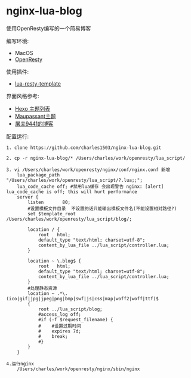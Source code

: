 # nginx-lua-blog
使用OpenResty编写的一个简易博客

编写环境:
+ MacOS
+ [OpenResty](https://openresty.org/cn/)

使用插件:
+ [lua-resty-template](https://github.com/bungle/lua-resty-template)

界面风格参考:
+ [Hexo 主题列表](https://github.com/hexojs/hexo/wiki/Themes)
+ [Maupassant主题](https://github.com/tufu9441/maupassant-hexo)
+ [屠夫9441的博客](https://www.haomwei.com/)

配置运行:
````
1. clone https://github.com/charles1503/nginx-lua-blog.git

2. cp -r nginx-lua-blog/* /Users/charles/work/openresty/lua_script/

3. vi /Users/charles/work/openresty/nginx/conf/nginx.conf 新增 
    lua_package_path "/Users/charles/work/openresty/lua_script/?.lua;;";
    lua_code_cache off; #禁用lua缓存 会出现警告 nginx: [alert] lua_code_cache is off; this will hurt performance
    server {
        listen       80; 
        #设置模板文件目录  不设置的话只能输出模板文件名(不能设置相对路径?) 
        set $template_root /Users/charles/work/openresty/lua_script/blog/;
    
        location / {
            root   html;
            default_type "text/html; charset=utf-8";
            content_by_lua_file ../lua_script/controller.lua;
        }
    
        location ~ \.blog$ {
            root   html;
            default_type "text/html; charset=utf-8";
            content_by_lua_file ../lua_script/controller.lua;
        }
        #处理静态资源
        location ~ .*\.(ico|gif|jpg|jpeg|png|bmp|swf|js|css|map|woff2|woff|ttf)$
        { 
            root ../lua_script/blog;
            #access_log off;
            #if (-f $request_filename) {
            #    #设置过期时间
            #    expires 7d;
            #    break;
            #}
        }
    }
 
4.运行nginx 
    /Users/charles/work/openresty/nginx/sbin/nginx
